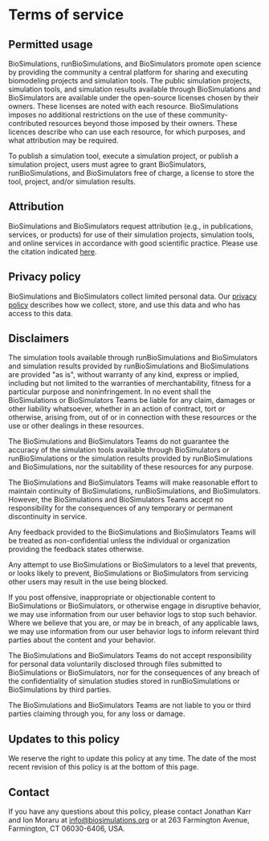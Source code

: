 # Terms of service

## Permitted usage
BioSimulations, runBioSimulations, and BioSimulators promote open science by providing the community a central platform for sharing and executing biomodeling projects and simulation tools. The public simulation projects, simulation tools, and simulation results available through BioSimulations and BioSimulators are available under the open-source licenses chosen by their owners. These licenses are noted with each resource. BioSimulations imposes no additional restrictions on the use of these community-contributed resources beyond those imposed by their owners. These licences describe who can use each resource, for which purposes, and what attribution may be required.

To publish a simulation tool, execute a simulation project, or publish a simulation project, users must agree to grant BioSimulators, runBioSimulations, and BioSimulators free of charge, a license to store the tool, project, and/or simulation results.

## Attribution
BioSimulations and BioSimulators request attribution (e.g., in publications, services, or products) for use of their simulation projects, simulation tools, and online services in accordance with good scientific practice. Please use the citation indicated [here](./citations.md).

## Privacy policy
BioSimulations and BioSimulators collect limited personal data. Our [privacy policy](./privacy.md) describes how we collect, store, and use this data and who has access to this data.

## Disclaimers
The simulation tools available through runBioSimulations and BioSimulators and simulation results provided by runBioSimulations and BioSimulations are provided "as is", without warranty of any kind, express or implied, including but not limited to the warranties of merchantability, fitness for a particular purpose and noninfringement. In no event shall the BioSimulations or BioSimulators Teams be liable for any claim, damages or other liability whatsoever, whether in an action of contract, tort or otherwise, arising from, out of or in connection with these resources or the use or other dealings in these resources.

The BioSimulations and BioSimulators Teams do not guarantee the accuracy of the simulation tools available through BioSimulators or runBioSimulations or the simulation results provided by runBioSimulations and BioSimulations, nor the suitability of these resources for any purpose.

The BioSimulations and BioSimulators Teams will make reasonable effort to maintain continuity of BioSimulations, runBioSimulations, and BioSimulators. However, the BioSimulations and BioSimulators Teams accept no responsibility for the consequences of any temporary or permanent discontinuity in service.

Any feedback provided to the BioSimulations and BioSimulators Teams will be treated as non-confidential unless the individual or organization providing the feedback states otherwise.

Any attempt to use BioSimulations or BioSimulators to a level that prevents, or looks likely to prevent, BioSimulations or BioSimulators from servicing other users may result in the use being blocked.

If you post offensive, inappropriate or objectionable content to BioSimulations or BioSimulators, or otherwise engage in disruptive behavior, we may use information from our user behavior logs to stop such behavior. Where we believe that you are, or may be in breach, of any applicable laws, we may use information from our user behavior logs to inform relevant third parties about the content and your behavior.

The BioSimulations and BioSimulators Teams do not accept responsibility for personal data voluntarily disclosed through files submitted to BioSimulations or BioSimulators, nor for the consequences of any breach of the confidentiality of simulation studies stored in runBioSimulations or BioSimulations by third parties.

The BioSimulations and BioSimulators Teams are not liable to you or third parties claiming through you, for any loss or damage.

## Updates to this policy
We reserve the right to update this policy at any time. The date of the most recent revision of this policy is at the bottom of this page.

## Contact
If you have any questions about this policy, please contact Jonathan Karr and Ion Moraru at [info@biosimulations.org](mailto:info@biosimulations.org) or at 263 Farmington Avenue, Farmington, CT 06030-6406, USA.
